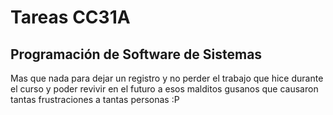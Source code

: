 # Tareas CC31A
## Programación de Software de Sistemas

Mas que nada para dejar un registro y no perder el trabajo que hice durante el curso y poder revivir en el futuro a esos malditos gusanos que causaron tantas frustraciones a tantas personas :P
